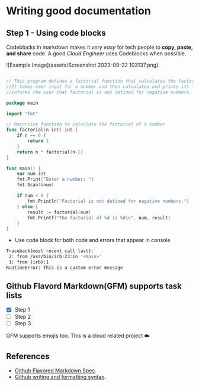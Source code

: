 # Writing good documentation

## Step 1 - Using code blocks

Codeblocks in markdown makes it *very easy* for tech people to **copy, paste, and share** code. A good _Cloud Engineer_ uses Codeblocks when possible.

![Example Image](assets/Screenshot 2023-09-22 103137.png).


```go

// This program defines a factorial function that calculates the factorial of a non-negative integer using recursion.
//It takes user input for a number and then calculates and prints its factorial. If the input is negative, it
//informs the user that factorial is not defined for negative numbers.

package main

import "fmt"

// Recursive function to calculate the factorial of a number
func factorial(n int) int {
    if n == 0 {
        return 1
    }
    return n * factorial(n-1)
}

func main() {
    var num int
    fmt.Print("Enter a number: ")
    fmt.Scan(&num)

    if num < 0 {
        fmt.Println("Factorial is not defined for negative numbers.")
    } else {
        result := factorial(num)
        fmt.Printf("The factorial of %d is %d\n", num, result)
    }
}
```
- Use code block for both code and errors that appear in console

```bash
Traceback(most recent call last):
 2: from /usr/bin/irb:23:in '<main>'
 1: from (irb):1
RuntimeError: This is a custom error message
```
## Github Flavord Markdown(GFM) supports task lists

- [x] Step 1
- [ ] Step 2
- [ ] Step 3

GFM supports emojis too.
This is a cloud related project :cloud: 

## References
- [Github Flavored Markdown Spec](https://github.github.com/gfm/).
- [Github writing and formatting syntax](https://docs.github.com/en/get-started/writing-on-github/getting-started-with-writing-and-formatting-on-github/basic-writing-formatting-syntax#quoting-text).


